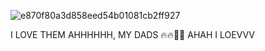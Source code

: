 
![e870f80a3d858eed54b01081cb2ff927](https://github.com/user-attachments/assets/866711a6-d453-4ba2-9032-cde6074b0c71)

I LOVE THEM AHHHHHH, MY DADS 🔥🔥👅👅 AHAH I LOEVVV

